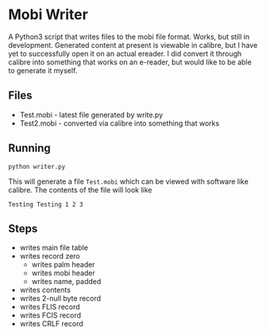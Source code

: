 # Mobi Writer

A Python3 script that writes files to the mobi file format. Works, but still in development. Generated content at present is viewable in calibre, but I have yet to successfully open it on an actual ereader. I did convert it through calibre into something that works on an e-reader, but would like to be able to generate it myself.

## Files

- Test.mobi - latest file generated by write.py
- Test2.mobi - converted via calibre into something that works

## Running

	python writer.py
	
This will generate a file `Test.mobi` which can be viewed with software like calibre. The contents of the file will look like

	Testing Testing 1 2 3
	
## Steps

- writes main file table
- writes record zero
    - writes palm header
    - writes mobi header
    - writes name, padded
- writes contents
- writes 2-null byte record
- writes FLIS record
- writes FCIS record
- writes CRLF record
